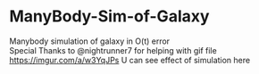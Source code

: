 # ManyBody-Sim-of-Galaxy </br>
Manybody simulation of galaxy in O(t) error </br>
Special Thanks to @nightrunner7 for helping with gif file </br>
https://imgur.com/a/w3YqJPs U can see effect of simulation here </br>
